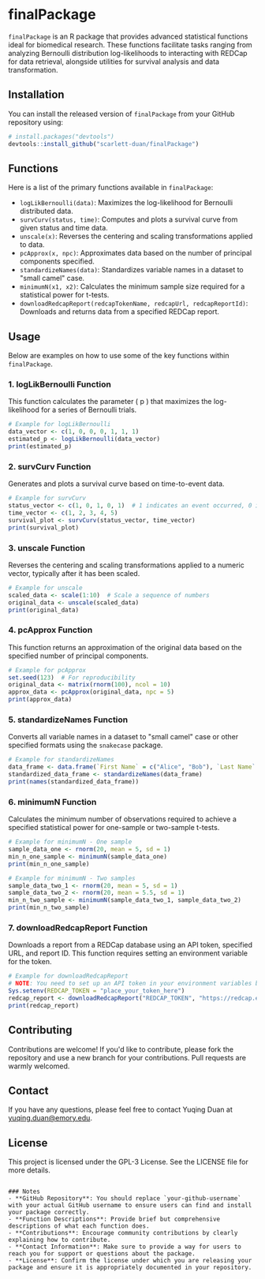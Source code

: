 
# finalPackage

<!-- badges: start -->
<!-- badges: end -->

`finalPackage` is an R package that provides advanced statistical functions ideal for biomedical research. These functions facilitate tasks ranging from analyzing Bernoulli distribution log-likelihoods to interacting with REDCap for data retrieval, alongside utilities for survival analysis and data transformation.

## Installation

You can install the released version of `finalPackage` from your GitHub repository using:

```R
# install.packages("devtools")
devtools::install_github("scarlett-duan/finalPackage")
```

## Functions

Here is a list of the primary functions available in `finalPackage`:

- `logLikBernoulli(data)`: Maximizes the log-likelihood for Bernoulli distributed data.
- `survCurv(status, time)`: Computes and plots a survival curve from given status and time data.
- `unscale(x)`: Reverses the centering and scaling transformations applied to data.
- `pcApprox(x, npc)`: Approximates data based on the number of principal components specified.
- `standardizeNames(data)`: Standardizes variable names in a dataset to "small camel" case.
- `minimumN(x1, x2)`: Calculates the minimum sample size required for a statistical power for t-tests.
- `downloadRedcapReport(redcapTokenName, redcapUrl, redcapReportId)`: Downloads and returns data from a specified REDCap report.

## Usage

Below are examples on how to use some of the key functions within `finalPackage`.

### 1. logLikBernoulli Function

This function calculates the parameter \( p \) that maximizes the log-likelihood for a series of Bernoulli trials. 

```R
# Example for logLikBernoulli
data_vector <- c(1, 0, 0, 0, 1, 1, 1)
estimated_p <- logLikBernoulli(data_vector)
print(estimated_p)
```

### 2. survCurv Function

Generates and plots a survival curve based on time-to-event data. 

```R
# Example for survCurv
status_vector <- c(1, 0, 1, 0, 1)  # 1 indicates an event occurred, 0 indicates censoring
time_vector <- c(1, 2, 3, 4, 5)
survival_plot <- survCurv(status_vector, time_vector)
print(survival_plot)
```

### 3. unscale Function

Reverses the centering and scaling transformations applied to a numeric vector, typically after it has been scaled.

```R
# Example for unscale
scaled_data <- scale(1:10)  # Scale a sequence of numbers
original_data <- unscale(scaled_data)
print(original_data)
```

### 4. pcApprox Function

This function returns an approximation of the original data based on the specified number of principal components.

```R
# Example for pcApprox
set.seed(123)  # For reproducibility
original_data <- matrix(rnorm(100), ncol = 10)
approx_data <- pcApprox(original_data, npc = 5)
print(approx_data)
```

### 5. standardizeNames Function

Converts all variable names in a dataset to "small camel" case or other specified formats using the `snakecase` package.

```R
# Example for standardizeNames
data_frame <- data.frame(`First Name` = c("Alice", "Bob"), `Last Name` = c("Smith", "Jones"))
standardized_data_frame <- standardizeNames(data_frame)
print(names(standardized_data_frame))
```

### 6. minimumN Function

Calculates the minimum number of observations required to achieve a specified statistical power for one-sample or two-sample t-tests.

```R
# Example for minimumN - One sample
sample_data_one <- rnorm(20, mean = 5, sd = 1)
min_n_one_sample <- minimumN(sample_data_one)
print(min_n_one_sample)

# Example for minimumN - Two samples
sample_data_two_1 <- rnorm(20, mean = 5, sd = 1)
sample_data_two_2 <- rnorm(20, mean = 5.5, sd = 1)
min_n_two_sample <- minimumN(sample_data_two_1, sample_data_two_2)
print(min_n_two_sample)
```

### 7. downloadRedcapReport Function

Downloads a report from a REDCap database using an API token, specified URL, and report ID. This function requires setting an environment variable for the token.

```R
# Example for downloadRedcapReport
# NOTE: You need to set up an API token in your environment variables before using this function.
Sys.setenv(REDCAP_TOKEN = "place_your_token_here")
redcap_report <- downloadRedcapReport("REDCAP_TOKEN", "https://redcap.emory.edu/api/", "46524")
print(redcap_report)
```

## Contributing

Contributions are welcome! If you'd like to contribute, please fork the repository and use a new branch for your contributions. Pull requests are warmly welcomed.

## Contact

If you have any questions, please feel free to contact Yuqing Duan at yuqing.duan@emory.edu.

## License

This project is licensed under the GPL-3 License. See the LICENSE file for more details.
```

### Notes
- **GitHub Repository**: You should replace `your-github-username` with your actual GitHub username to ensure users can find and install your package correctly.
- **Function Descriptions**: Provide brief but comprehensive descriptions of what each function does.
- **Contributions**: Encourage community contributions by clearly explaining how to contribute.
- **Contact Information**: Make sure to provide a way for users to reach you for support or questions about the package.
- **License**: Confirm the license under which you are releasing your package and ensure it is appropriately documented in your repository.
